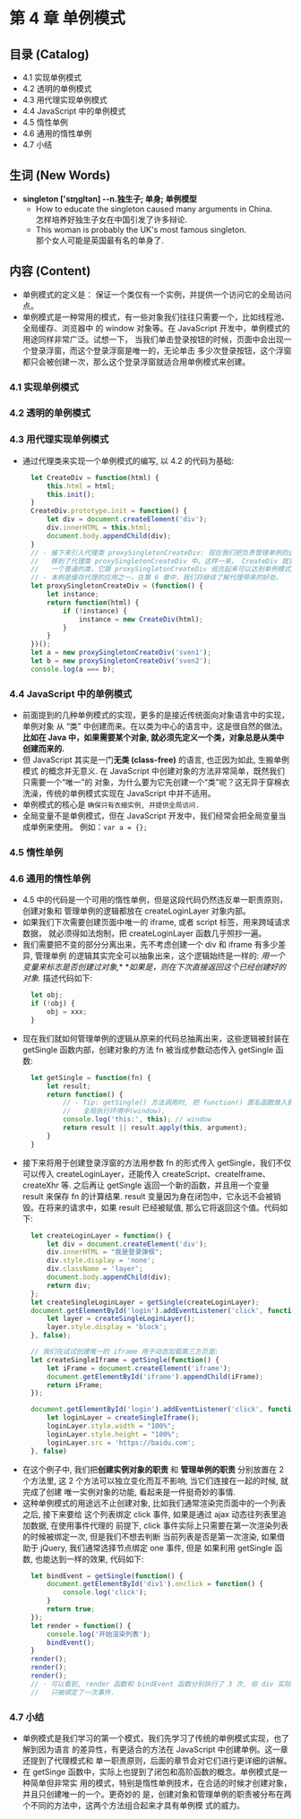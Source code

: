 # 第 4 章 单例模式

## 目录 (Catalog)
- 4.1 实现单例模式
- 4.2 透明的单例模式 
- 4.3 用代理实现单例模式
- 4.4 JavaScript 中的单例模式
- 4.5 惰性单例
- 4.6 通用的惰性单例
- 4.7 小结


## 生词 (New Words)
- **singleton ['sɪŋɡltən] --n.独生子; 单身; 单例模型**
    + How to educate the singleton caused many arguments in China.  
      怎样培养好独生子女在中国引发了许多辩论.
    + This woman is probably the UK's most famous singleton.  
      那个女人可能是英国最有名的单身了.



## 内容 (Content)
- 单例模式的定义是： 保证一个类仅有一个实例，并提供一个访问它的全局访问点。
- 单例模式是一种常用的模式，有一些对象我们往往只需要一个，比如线程池、全局缓存、浏览器中
  的 window 对象等。在 JavaScript 开发中，单例模式的用途同样非常广泛。试想一下，
  当我们单击登录按钮的时候，页面中会出现一个登录浮窗，而这个登录浮窗是唯一的，无论单击
  多少次登录按钮，这个浮窗都只会被创建一次，那么这个登录浮窗就适合用单例模式来创建。
### 4.1 实现单例模式

### 4.2 透明的单例模式 

### 4.3 用代理实现单例模式
- 通过代理类来实现一个单例模式的编写, 以 4.2 的代码为基础: 
  ```js
    let CreateDiv = function(html) {
        this.html = html;
        this.init();
    }
    CreateDiv.prototype.init = function() {
        let div = document.createElement('div');
        div.innerHTML = this.html;
        document.body.appendChild(div);
    }
    // - 接下来引入代理类 proxySingletonCreateDiv: 现在我们把负责管理单例的逻辑
    //   移到了代理类 proxySingletonCreateDiv 中。这样一来， CreateDiv 就变成了
    //   一个普通的类，它跟 proxySingletonCreateDiv 组合起来可以达到单例模式的效果.
    // - 本例是缓存代理的应用之一，在第 6 章中，我们将继续了解代理带来的好处。
    let proxySingletonCreateDiv = (function() {
        let instance;
        return function(html) {
            if (!instance) {
                instance = new CreateDiv(html);
            }
        }
    })();
    let a = new proxySingletonCreateDiv('sven1');
    let b = new proxySingletonCreateDiv('sven2');
    console.log(a === b);
  ```

### 4.4 JavaScript 中的单例模式
- 前面提到的几种单例模式的实现，更多的是接近传统面向对象语言中的实现，单例对象
  从 “类” 中创建而来。在以类为中心的语言中，这是很自然的做法。
  **比如在 Java 中，如果需要某个对象, 就必须先定义一个类，对象总是从类中创建而来的.**
- 但 JavaScript 其实是一门**无类 (class-free)** 的语言, 也正因为如此, 生搬单例模式
  的概念并无意义. 在 JavaScript 中创建对象的方法非常简单，既然我们只需要一个“唯一”的
  对象，为什么要为它先创建一个“类”呢？这无异于穿棉衣洗澡，传统的单例模式实现在 
  JavaScript 中并不适用。
- 单例模式的核心是 `确保只有衣蛾实例, 并提供全局访问.`
- 全局变量不是单例模式，但在 JavaScript 开发中，我们经常会把全局变量当成单例来使用。
  例如：`var a = {};`

### 4.5 惰性单例

### 4.6 通用的惰性单例
- 4.5 中的代码是一个可用的惰性单例，但是这段代码仍然违反单一职责原则，创建对象和
  管理单例的逻辑都放在 createLoginLayer 对象内部。
- 如果我们下次需要创建页面中唯一的 iframe, 或者 script 标签，用来跨域请求数据，
  就必须得如法炮制，把 createLoginLayer 函数几乎照抄一遍。
- 我们需要把不变的部分分离出来，先不考虑创建一个 div 和 iframe 有多少差异, 管理单例
  的逻辑其实完全可以抽象出来，这个逻辑始终是一样的: *用一个变量来标志是否创建过对象,**
  **如果是，则在下次直接返回这个已经创建好的对象.* 描述代码如下:
  ```js
    let obj;
    if (!obj) {
        obj = xxx;
    }
  ```
- 现在我们就如何管理单例的逻辑从原来的代码总抽离出来，这些逻辑被封装在 getSingle
  函数内部，创建对象的方法 fn 被当成参数动态传入 getSingle 函数:
  ```js
    let getSingle = function(fn) {
        let result;
        return function() {
            // - Tip: getSingle() 方法调用时, 把 function() 匿名函数推入到
            //   全局执行环境中(window), 
            console.log('this:', this); // window
            return result || result.apply(this, argument);
        }
    }
  ```
- 接下来将用于创建登录浮窗的方法用参数 fn 的形式传入 getSingle，我们不仅可以传入
  createLoginLayer，还能传入 createScript、createIframe、createXhr 等. 
  之后再让 getSingle 返回一个新的函数，并且用一个变量 result 来保存 fn 的计算结果.
  result 变量因为身在闭包中，它永远不会被销毁。在将来的请求中，如果 result 已经被赋值,
  那么它将返回这个值。代码如下:
  ```js
    let createLoginLayer = function() {
        let div = document.createElement('div');
        div.innerHTML = "我是登录弹框";
        div.style.display = 'none';
        div.className = 'layer';
        document.body.appendChild(div);
        return div;
    };
    let createSingleLoginLayer = getSingle(createLoginLayer);
    document.getElementById('login').addEventListener('click', function(){
        let layer = createSingleLoginLayer();
        layer.style.display = 'block';
    }, false);

    // 我们在试试创建唯一的 iframe 用于动态加载第三方页面:
    let createSingleIframe = getSingle(function() {
        let iFrame = document.createElement('iframe');
        document.getElementById('iframe').appendChild(iFrame);
        return iFrame;
    });

    document.getElementById('login').addEventListener('click', function(){
        let loginLayer = createSingleIframe();
        loginLayer.style.width = "100%";
        loginLayer.style.height = "100%";
        loginLayer.src = 'https://baidu.com';
    }, false)
  ```
- 在这个例子中, 我们把**创建实例对象的职责** 和 **管理单例的职责** 分别放置在 2
  个方法里, 这 2 个方法可以独立变化而互不影响, 当它们连接在一起的时候, 就完成了创建
  唯一实例对象的功能, 看起来是一件挺奇妙的事情.
- 这种单例模式的用途远不止创建对象, 比如我们通常渲染完页面中的一个列表之后, 接下来要给
  这个列表绑定 click 事件, 如果是通过 ajax 动态往列表里追加数据, 在使用事件代理的
  前提下, click 事件实际上只需要在第一次渲染列表的时候被绑定一次, 但是我们不想去判断
  当前列表是否是第一次渲染, 如果借助于 jQuery, 我们通常选择节点绑定 one 事件, 但是
  如果利用 getSingle 函数, 也能达到一样的效果, 代码如下: 
  ```js
    let bindEvent = getSingle(function() {
        document.getElementById('div1').onclick = function() {
            console.log('click');
        }
        return true;
    });
    let render = function() {
        console.log('开始渲染列表');
        bindEvent();
    }
    render();
    render();
    render();
    // - 可以看到, render 函数和 bindEvent 函数分别执行了 3 次, 但 div 实际上
    //   只被绑定了一次事件.
  ```

### 4.7 小结
- 单例模式是我们学习的第一个模式，我们先学习了传统的单例模式实现，也了解到因为语言
  的差异性，有更适合的方法在 JavaScript 中创建单例。这一章还提到了代理模式和
  单一职责原则，后面的章节会对它们进行更详细的讲解。
- 在 getSinge 函数中，实际上也提到了闭包和高阶函数的概念。单例模式是一种简单但非常实
  用的模式，特别是惰性单例技术，在合适的时候才创建对象，并且只创建唯一的一个。更奇妙的
  是，创建对象和管理单例的职责被分布在两个不同的方法中，这两个方法组合起来才具有单例模
  式的威力。
